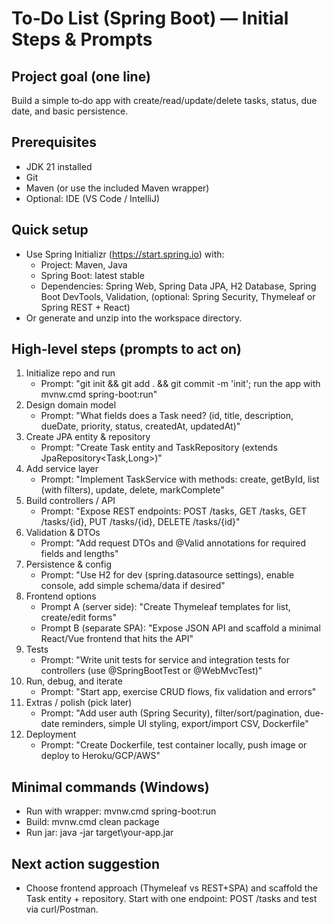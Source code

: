 # To‑Do List (Spring Boot) — Initial Steps & Prompts

## Project goal (one line)
Build a simple to‑do app with create/read/update/delete tasks, status, due date, and basic persistence.

## Prerequisites
- JDK 21 installed
- Git
- Maven (or use the included Maven wrapper)
- Optional: IDE (VS Code / IntelliJ)

## Quick setup
- Use Spring Initializr (https://start.spring.io) with:
  - Project: Maven, Java
  - Spring Boot: latest stable
  - Dependencies: Spring Web, Spring Data JPA, H2 Database, Spring Boot DevTools, Validation, (optional: Spring Security, Thymeleaf or Spring REST + React)
- Or generate and unzip into the workspace directory.

## High-level steps (prompts to act on)
1. Initialize repo and run
   - Prompt: "git init && git add . && git commit -m 'init'; run the app with mvnw.cmd spring-boot:run"
2. Design domain model
   - Prompt: "What fields does a Task need? (id, title, description, dueDate, priority, status, createdAt, updatedAt)"
3. Create JPA entity & repository
   - Prompt: "Create Task entity and TaskRepository (extends JpaRepository<Task,Long>)"
4. Add service layer
   - Prompt: "Implement TaskService with methods: create, getById, list (with filters), update, delete, markComplete"
5. Build controllers / API
   - Prompt: "Expose REST endpoints: POST /tasks, GET /tasks, GET /tasks/{id}, PUT /tasks/{id}, DELETE /tasks/{id}"
6. Validation & DTOs
   - Prompt: "Add request DTOs and @Valid annotations for required fields and lengths"
7. Persistence & config
   - Prompt: "Use H2 for dev (spring.datasource settings), enable console, add simple schema/data if desired"
8. Frontend options
   - Prompt A (server side): "Create Thymeleaf templates for list, create/edit forms"
   - Prompt B (separate SPA): "Expose JSON API and scaffold a minimal React/Vue frontend that hits the API"
9. Tests
   - Prompt: "Write unit tests for service and integration tests for controllers (use @SpringBootTest or @WebMvcTest)"
10. Run, debug, and iterate
    - Prompt: "Start app, exercise CRUD flows, fix validation and errors"
11. Extras / polish (pick later)
    - Prompt: "Add user auth (Spring Security), filter/sort/pagination, due-date reminders, simple UI styling, export/import CSV, Dockerfile"
12. Deployment
    - Prompt: "Create Dockerfile, test container locally, push image or deploy to Heroku/GCP/AWS"

## Minimal commands (Windows)
- Run with wrapper: mvnw.cmd spring-boot:run
- Build: mvnw.cmd clean package
- Run jar: java -jar target\your-app.jar

## Next action suggestion
- Choose frontend approach (Thymeleaf vs REST+SPA) and scaffold the Task entity + repository. Start with one endpoint: POST /tasks and test via curl/Postman.
